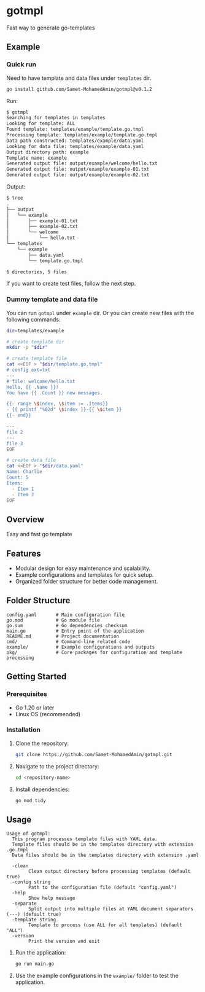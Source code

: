 # gotmpl
Fast way to generate go-templates

## Example

### Quick run
Need to have template and data files under `templates` dir.


```bash
go install github.com/Samet-MohamedAmin/gotmpl@v0.1.2
```

Run:
``` bash
$ gotmpl
Searching for templates in templates
Looking for template: ALL
Found template: templates/example/template.go.tmpl
Processing template: templates/example/template.go.tmpl
Data path constructed: templates/example/data.yaml
Looking for data file: templates/example/data.yaml
Output directory path: example
Template name: example
Generated output file: output/example/welcome/hello.txt
Generated output file: output/example/example-01.txt
Generated output file: output/example/example-02.txt
```

Output:
```bash
$ tree
.
├── output
│   └── example
│       ├── example-01.txt
│       ├── example-02.txt
│       └── welcome
│           └── hello.txt
└── templates
    └── example
        ├── data.yaml
        └── template.go.tmpl

6 directories, 5 files
```

If you want to create test files, follow the next step.


### Dummy template and data file
You can run `gotmpl` under `example` dir.
Or you can create new files with the following commands:

```bash
dir=templates/example

# create template dir
mkdir -p "$dir"

# create template file
cat <<EOF > "$dir/template.go.tmpl"
# config ext=txt
---
# file: welcome/hello.txt
Hello, {{ .Name }}!
You have {{ .Count }} new messages.

{{- range \$index, \$item := .Items}}
- {{ printf "%02d" \$index }}-{{ \$item }}
{{- end}}

---
file 2
---
file 3
EOF

# create data file
cat <<EOF > "$dir/data.yaml"
Name: Charlie
Count: 5
Items:
  - Item 1
  - Item 2
EOF
```


## Overview
Easy and fast go template

## Features
- Modular design for easy maintenance and scalability.
- Example configurations and templates for quick setup.
- Organized folder structure for better code management.

## Folder Structure
```
config.yaml       # Main configuration file
go.mod            # Go module file
go.sum            # Go dependencies checksum
main.go           # Entry point of the application
README.md         # Project documentation
cmd/              # Command-line related code
example/          # Example configurations and outputs
pkg/              # Core packages for configuration and template processing
```

## Getting Started

### Prerequisites
- Go 1.20 or later
- Linux OS (recommended)

### Installation
1. Clone the repository:
   ```bash
   git clone https://github.com/Samet-MohamedAmin/gotmpl.git
   ```
2. Navigate to the project directory:
   ```bash
   cd <repository-name>
   ```
3. Install dependencies:
   ```bash
   go mod tidy
   ```

## Usage

```
Usage of gotmpl:
  This program processes template files with YAML data.
  Template files should be in the templates directory with extension .go.tmpl
  Data files should be in the templates directory with extension .yaml

  -clean
        Clean output directory before processing templates (default true)
  -config string
        Path to the configuration file (default "config.yaml")
  -help
        Show help message
  -separate
        Split output into multiple files at YAML document separators (---) (default true)
  -template string
        Template to process (use ALL for all templates) (default "ALL")
  -version
        Print the version and exit
```

1. Run the application:
   ```bash
   go run main.go
   ```
2. Use the example configurations in the `example/` folder to test the application.

